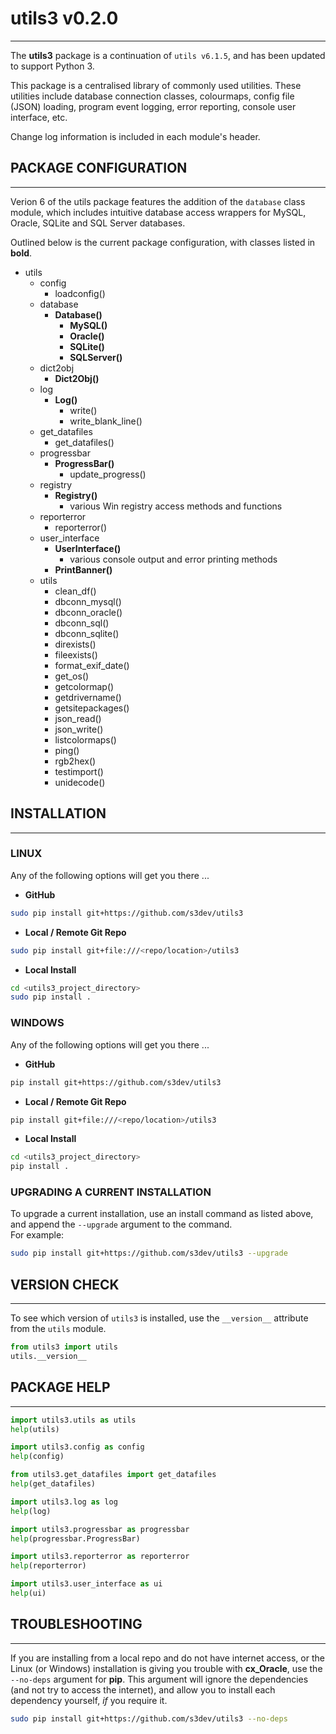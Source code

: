 
# utils3 v0.2.0
---
The **utils3** package is a continuation of `utils v6.1.5`, and has been updated to support Python 3.

This package is a centralised library of commonly used utilities.  These utilities include database connection classes, colourmaps, config file (JSON) loading, program event logging, error reporting, console user interface, etc.

Change log information is included in each module's header.


## PACKAGE CONFIGURATION
---
Verion 6 of the utils package features the addition of the `database` class module, which includes intuitive database access wrappers for MySQL, Oracle, SQLite and SQL Server databases.

Outlined below is the current package configuration, with classes listed in **bold**.

- utils
   + config
      + loadconfig()
   + database
      + **Database()**
         + **MySQL()**
         + **Oracle()**
         + **SQLite()**
         + **SQLServer()**
   + dict2obj
      + **Dict2Obj()**
   + log
      + **Log()**
         + write()
         + write_blank_line()
   + get_datafiles
      + get_datafiles()
   + progressbar
       + **ProgressBar()**
          + update_progress()
   + registry
      + **Registry()**
         + various Win registry access methods and functions
   + reporterror
      + reporterror()
   + user_interface
      + **UserInterface()**
         + various console output and error printing methods
      + **PrintBanner()**
   + utils
      + clean_df()
      + dbconn_mysql()
      + dbconn_oracle()
      + dbconn_sql()
      + dbconn_sqlite()
      + direxists()
      + fileexists()
      + format_exif_date()
      + get_os()
      + getcolormap()
      + getdrivername()
      + getsitepackages()
      + json_read()
      + json_write()
      + listcolormaps()
      + ping()
      + rgb2hex()
      + testimport()
      + unidecode()


## INSTALLATION
---
### LINUX
Any of the following options will get you there ...

- **GitHub**
```bash
sudo pip install git+https://github.com/s3dev/utils3
```

- **Local / Remote Git Repo**
```bash
sudo pip install git+file:///<repo/location>/utils3
```

- **Local Install**
```bash
cd <utils3_project_directory>
sudo pip install .
```


### WINDOWS
Any of the following options will get you there ...

- **GitHub**
```bash
pip install git+https://github.com/s3dev/utils3
```

- **Local / Remote Git Repo**
```bash
pip install git+file:///<repo/location>/utils3
```

- **Local Install**
```bash
cd <utils3_project_directory>
pip install .
```


### UPGRADING A CURRENT INSTALLATION
To upgrade a current installation, use an install command as listed above, and append the `--upgrade` argument to the command.  
For example:

```bash
sudo pip install git+https://github.com/s3dev/utils3 --upgrade
```


## VERSION CHECK
---
To see which version of `utils3` is installed, use the `__version__` attribute from the `utils` module.
```python
from utils3 import utils
utils.__version__
```


## PACKAGE HELP
---
```python
import utils3.utils as utils
help(utils)
```  
```python
import utils3.config as config
help(config)
```  
```python
from utils3.get_datafiles import get_datafiles
help(get_datafiles)
```  
```python
import utils3.log as log
help(log)
```  
```python
import utils3.progressbar as progressbar
help(progressbar.ProgressBar)
```  
```python
import utils3.reporterror as reporterror
help(reporterror)
```  
```python
import utils3.user_interface as ui
help(ui)
```  


## TROUBLESHOOTING
---
If you are installing from a local repo and do not have internet access, or the Linux (or Windows) installation is giving you trouble with **cx_Oracle**, use the `--no-deps` argument for **pip**.  This argument will ignore the dependencies (and not try to access the internet), and allow you to install each dependency yourself, *if* you require it.  

```bash
sudo pip install git+https://github.com/s3dev/utils3 --no-deps
```
